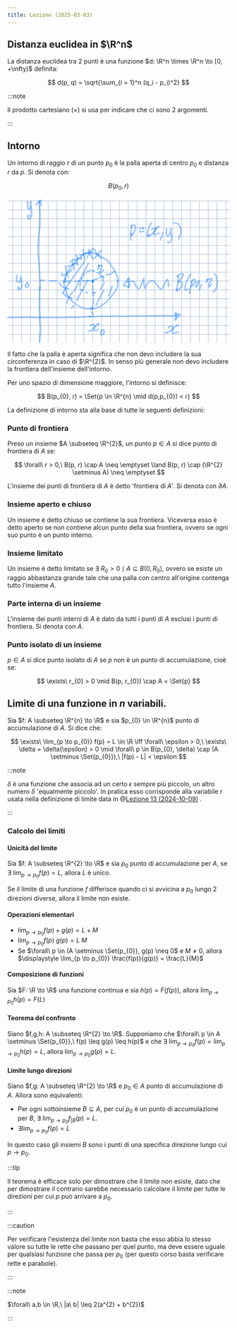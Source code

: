 ```yaml
---
title: Lezione (2025-03-03)
---
```


## Distanza euclidea in $\R^n$

La distanza euclidea tra 2 punti è una funzione
$d: \R^n \times \R^n \to [0, +\infty)$ definita:

$$
d(p, q) = \sqrt{\sum_{i = 1}^n (q_i - p_i)^2}
$$

:::note

Il prodotto cartesiano ($\times$) si usa per indicare che ci sono 2 argomenti.

:::

## Intorno

Un intorno di raggio $r$ di un punto $p_{0}$ è la palla aperta di centro $p_{0}$
e distanza $r$ da $p$. Si denota con:

$$
B(p_{0}, r)
$$

![Intorno di p0 in R^3](../../../../../images/intorno-r2.png)

Il fatto che la palla è aperta significa che non devo includere la sua
circonferenza in caso di $\R^{2}$. In senso più generale non devo includere la
frontiera dell'insieme dell'intorno.

Per uno spazio di dimensione maggiore, l'intorno si definisce:

$$
B(p_{0}, r) = \Set{p \in \R^{n} \mid d(p,p_{0}) < r}
$$

La definizione di intorno sta alla base di tutte le seguenti definizioni:

### Punto di frontiera

Preso un insieme $A \subseteq \R^{2}$, un punto $p \in A$ si dice punto di
frontiera di $A$ se:

$$
\forall\ r > 0,\ B(p, r) \cap A \neq \emptyset \land B(p, r) \cap (\R^{2} \setminus A) \neq \emptyset
$$

L'insieme dei punti di frontiera di $A$ è detto 'frontiera di $A$'. Si denota
con $\partial A$.

### Insieme aperto e chiuso

Un insieme è detto chiuso se contiene la sua frontiera. Viceversa esso è detto
aperto se non contiene alcun punto della sua frontiera, ovvero se ogni suo punto
è un punto interno.

### Insieme limitato

Un insieme è detto limitato se
$\exists\ R_{0} > 0 \mid A \subseteq B(0, R_{0})$, ovvero se esiste un raggio
abbastanza grande tale che una palla con centro all'origine contenga tutto
l'insieme $A$.

### Parte interna di un insieme

L'insieme dei punti interni di $A$ è dato da tutti i punti di $A$ esclusi i
punti di frontiera. Si denota con $\dot{A}$.

### Punto isolato di un insieme

$p \in A$ si dice punto isolato di $A$ se $p$ non è un punto di accumulazione,
cioè se:

$$
\exists\ r_{0} > 0 \mid B(p, r_{0}) \cap A = \Set{p}
$$

## Limite di una funzione in $n$ variabili.

Sia $f: A \subseteq \R^{n} \to \R$ e sia $p_{0} \in \R^{n}$ punto di
accumulazione di $A$. Si dice che:

$$
\exists\ \lim_{p \to p_{0}} f(p) = L \in \R \iff \forall\ \epsilon > 0,\  \exists\ \delta = \delta(\epsilon) > 0 \mid \forall\ p \in B(p_{0}, \delta) \cap (A \setminus \Set{p_{0}}),\ |f(p) - L| < \epsilon
$$

:::note

$\delta$ è una funzione che associa ad un certo $\epsilon$ sempre più piccolo,
un altro numero $\delta$ 'equalmente piccolo'. In pratica esso corrisponde alla
variabile $r$ usata nella definizione di limite data in
@[Lezione 13 (2024-10-09)](mention://7a5cfe85-756e-4795-9a34-0a853ae287cc/document/be4338bc-db75-4173-858a-a9cbf38ea0e4)
.

:::

### Calcolo dei limiti

#### Unicità del limite

Sia $f: A \subseteq \R^{2} \to \R$ e sia $p_{0}$ punto di accumulazione per $A$,
se $\displaystyle \exists\ \lim_{p \to p_{0}} f(p) = L$, allora $L$ è unico.

Se il limite di una funzione $f$ differisce quando ci si avvicina a $p_{0}$
lungo 2 direzioni diverse, allora il limite non esiste.

#### Operazioni elementari

- $\displaystyle \lim_{p \to p_{0}} f(p) + g(p) = L + M$
- $\displaystyle \lim_{p \to p_{0}} f(p)\ g(p) = L\ M$
- Se $\forall\ p \in (A \setminus \Set{p_{0}}, g(p) \neq 0$ e $M \neq 0$, allora
  $\displaystyle \lim_{p \to p_{0}} \frac{f(p)}{g(p)} = \frac{L}{M}$

#### Composizione di funzioni

Sia $F: \R \to \R$ una funzione continua e sia $h(p) = F(f(p))$, allora
$\displaystyle \lim_{p \to p_{0}} h(p) = F(L)$

#### Teorema del confronto

Siano $f,g,h: A \subseteq \R^{2} \to \R$. Supponiamo che
$\forall\ p \in A \setminus \Set{p_{0}},\ f(p) \leq g(p) \leq h(p)$ e che
$\displaystyle \exists\ \lim_{p \to p_{0}} f(p) = \lim_{p \to p_{0}} h(p) = L$,
allora $\displaystyle \lim_{p \to p_{0}} g(p) = L$.

#### Limite lungo direzioni

Siano $f,g: A \subseteq \R^{2} \to \R$ e $p_{0} \in A$ punto di accumulazione di
$A$. Allora sono equivalenti:

- Per ogni sottoinsieme $B \subseteq A$, per cui $p_{0}$ è un punto di
  accumulazione per $B$,
  $\displaystyle \exists\ \lim_{p \to p_{0}} f_{\vert B} (p) = L$.
- $\displaystyle \exists \lim_{p \to p_{0}} f(p) = L$

In questo caso gli insiemi $B$ sono i punti di una specifica direzione lungo cui
$p \to p_{0}$.

:::tip

Il teorema è efficace solo per dimostrare che il limite non esiste, dato che per
dimostrare il contrario sarebbe necessario calcolare il limite per tutte le
direzioni per cui $p$ può arrivare a $p_{0}$.

:::

:::caution

Per verificare l'esistenza del limite non basta che esso abbia lo stesso valore
su tutte le rette che passano per quel punto, ma deve essere uguale per
qualsiasi funzione che passa per $p_{0}$ (per questo corso basta verificare
rette e parabole).

:::

:::note

$\forall\ a,b \in \R,\ |a\ b| \leq 2(a^{2} + b^{2})$

:::
